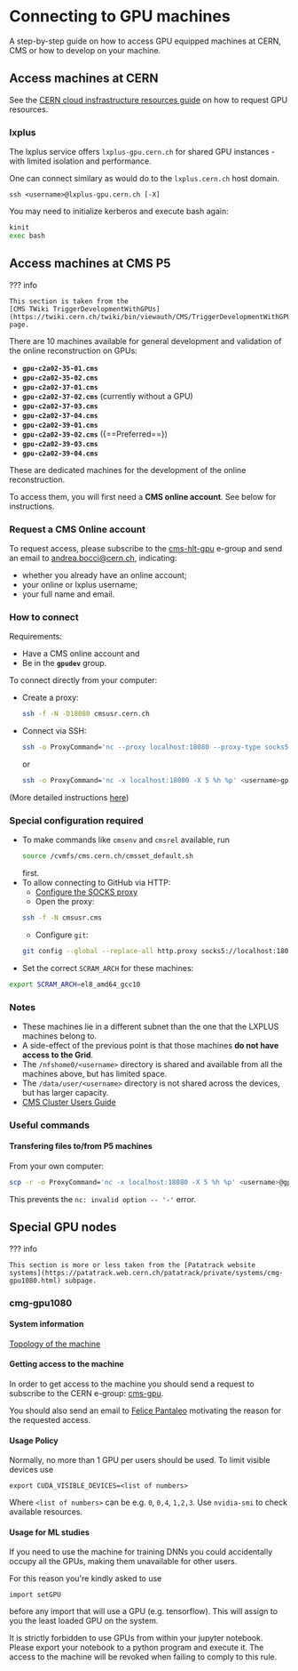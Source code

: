 # Connecting to GPU machines

A step-by-step guide on how to access GPU equipped machines at CERN, CMS or how to develop on your machine.

## Access machines at CERN

See the [CERN cloud insfrastructure resources guide](https://clouddocs.web.cern.ch/gpu/index.html) on how to request GPU resources.

### lxplus

The lxplus service offers `lxplus-gpu.cern.ch` for shared GPU instances - with limited isolation and performance.

One can connect similary as would do to the `lxplus.cern.ch` host domain.

    ssh <username>@lxplus-gpu.cern.ch [-X]
	
You may need to initialize kerberos and execute bash again:

```bash
kinit
exec bash
```

## Access machines at CMS P5

??? info

	This section is taken from the 
	[CMS TWiki TriggerDevelopmentWithGPUs](https://twiki.cern.ch/twiki/bin/viewauth/CMS/TriggerDevelopmentWithGPUs) 
	page.

There are 10 machines available for general development and validation of the online reconstruction on GPUs:

* **`gpu-c2a02-35-01.cms`**
* **`gpu-c2a02-35-02.cms`**
* **`gpu-c2a02-37-01.cms`**
* **`gpu-c2a02-37-02.cms`** (currently without a GPU)
* **`gpu-c2a02-37-03.cms`**
* **`gpu-c2a02-37-04.cms`**
* **`gpu-c2a02-39-01.cms`**
* **`gpu-c2a02-39-02.cms`** ({==Preferred==})
* **`gpu-c2a02-39-03.cms`**
* **`gpu-c2a02-39-04.cms`**

These are dedicated machines for the development of the online reconstruction.

To access them, you will first need a **CMS online account**. See below for instructions.

### Request a CMS Online account

To request access, please subscribe to the [cms-hlt-gpu](https://e-groups.cern.ch/e-groups/Egroup.do?egroupId=10346110&searchField=0&searchMethod=0&searchValue=cms-hlt-gpu&pageSize=30&hideSearchFields=false&searchMemberOnly=false&searchAdminOnly=false) e-group and send an email to [andrea.bocci@cern.ch](mailto:andrea.bocci@cern.ch), indicating:

* whether you already have an online account;
* your online or lxplus username;
* your full name and email.

### How to connect

Requirements:

* Have a CMS online account and
* Be in the **`gpudev`** group.

To connect directly from your computer:

* Create a proxy:
  ```bash
  ssh -f -N -D18080 cmsusr.cern.ch
  ```
* Connect via SSH:
  ```bash
  ssh -o ProxyCommand='nc --proxy localhost:18080 --proxy-type socks5 %h %p' <username>@gpu-c2a02-39-02.cms
  ```
  or 
  ```bash
  ssh -o ProxyCommand='nc -x localhost:18080 -X 5 %h %p' <username>gpu-c2a02-39-02.cms
  ```

(More detailed instructions
[here](https://twiki.cern.ch/twiki/bin/viewauth/CMS/TriggerDevelopmentWithGPUs#Connecting_to_the_machines))

### Special configuration required

* To make commands like `cmsenv` and `cmsrel` available, run 
  ```bash
  source /cvmfs/cms.cern.ch/cmsset_default.sh
  ```
  first.
* To allow connecting to GitHub via HTTP:
    * [Configure the SOCKS proxy](https://twiki.cern.ch/twiki/bin/viewauth/CMS/TriggerDevelopmentWithGPUs#Configure_the_online_machines_fo)
	* Open the proxy:
	```bash 
	ssh -f -N cmsusr.cms
	```
	* Configure `git`:
	```bash
	git config --global --replace-all http.proxy socks5://localhost:18080
	```
* Set the correct `SCRAM_ARCH` for these machines:
```bash
export SCRAM_ARCH=el8_amd64_gcc10
```
	
### Notes

* These machines lie in a different subnet than the one that the LXPLUS machines
  belong to.
* A side-effect of the previous point is that those machines **do not
  have access to the Grid**.
* The `/nfshome0/<username>` directory is shared and available from all the machines above,
  but has limited space.
* The `/data/user/<username>` directory is not shared across the devices,
  but has larger capacity.
* [CMS Cluster Users Guide](https://twiki.cern.ch/twiki/bin/viewauth/CMS/ClusterUsersGuide)

### Useful commands

#### Transfering files to/from P5 machines

From your own computer:

```bash
scp -r -o ProxyCommand='nc -x localhost:18080 -X 5 %h %p' <username>@gpu-c2a02-39-01.cms:/remote/path /local/path
```

This prevents the `nc: invalid option -- '-'` error.

## Special GPU nodes

??? info 

	This section is more or less taken from the [Patatrack website systems](https://patatrack.web.cern.ch/patatrack/private/systems/cmg-gpu1080.html) subpage.

### cmg-gpu1080
	
#### System information

[Topology of the machine](https://fpantale.web.cern.ch/fpantale/out.pdf)

#### Getting access to the machine

In order to get access to the machine you should send a request to subscribe to the CERN e-group: 
[cms-gpu](https://e-groups.cern.ch/e-groups/Egroup.do?egroupId=10252295&searchField=0&searchMethod=1&searchValue=cms-gpu&pageSize=30&hideSearchFields=false&searchMemberOnly=false&searchAdminOnly=false).

You should also send an email to [Felice Pantaleo](mailto:felice.pantaleo@cern.ch) motivating the reason for the requested access.

#### Usage Policy

Normally, no more than 1 GPU per users should be used. To limit visible devices use

    export CUDA_VISIBLE_DEVICES=<list of numbers>

Where `<list of numbers>` can be e.g. `0`, `0,4`, `1,2,3`. Use `nvidia-smi` to check available resources.

#### Usage for ML studies

If you need to use the machine for training DNNs you could accidentally occupy all the GPUs, making them unavailable for other users.

For this reason you're kindly asked to use

`import setGPU`

before any import that will use a GPU (e.g. tensorflow). This will assign to you the least loaded GPU on the system.

It is strictly forbidden to use GPUs from within your jupyter notebook. Please export your notebook to a python program and execute it. The access to the machine will be revoked when failing to comply to this rule.

